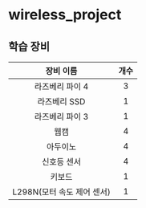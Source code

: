 # wireless_project

## 학습 장비

|장비 이름| 개수|
|:-:|:-:|
|라즈베리 파이 4|3|
|라즈베리 SSD|1|
|라즈베리 파이 3|1|
|웹캠|4|
|아두이노|4|
|신호등 센서|4|
|키보드|1|
|L298N(모터 속도 제어 센서)|1|